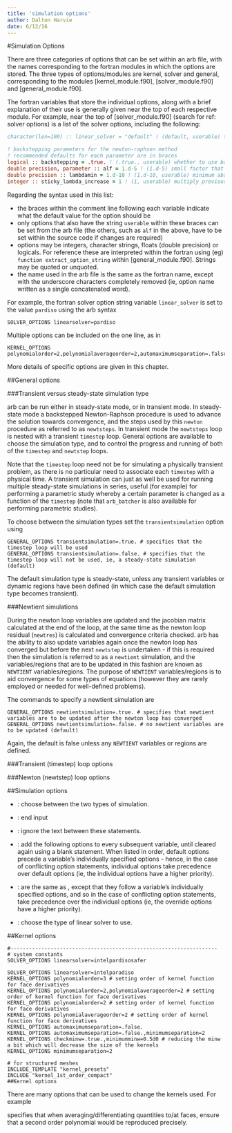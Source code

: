 ```yaml
---
title: 'simulation options'
author: Dalton Harvie
date: 6/12/16
---
```




<!-- add ##Gmsh Regions -->

#Simulation Options

There are three categories of options that can be set within an arb file, with the names corresponding to the fortran modules in which the options are stored.  The three types of options/modules are kernel, solver and general, corresponding to the modules [kernel_module.f90], [solver_module.f90] and [general_module.f90].

The fortran variables that store the individual options, along with a brief explanation of their use is generally given near the top of each respective module.  For example, near the top of [solver_module.f90] (search for ref: solver options) is a list of the solver options, including the following:
```fortran
character(len=100) :: linear_solver = "default" ! (default, userable) type of linear solver used: default will choose optimal solver available, starting with all of the direct solvers.  Specific options are: none, direct (choosing best available direct method), iterative (choosing best available iterative method), intelpardiso, intelpardisoooc, intelpardisosafer, suitesparse, hslma28, pardiso, sparse, mgmres, multigrid, bicg, bicgstab, descent, doglegdescent, flexible

! backstepping parameters for the newton-raphson method
! recommended defaults for each parameter are in braces
logical :: backstepping = .true. ! (.true., userable) whether to use backstepping or not - no reason not to
double precision, parameter :: alf = 1.d-5 ! (1.d-5) small factor that ensures that newtres is decreasing by a multiple of the initial rate of decrease - everyone suggests 1.d-4, but a bit smaller seems to work better for some problems
double precision :: lambdamin = 1.d-10 ! (1.d-10, userable) minimum absolute backstepping lambda allowed - this can be set very small if lambda_limit_false_root is on
integer :: sticky_lambda_increase = 1 ! (1, userable) multiply previous lambda by 2^sticky_lambda_increase at each new newton iteration
```
Regarding the syntax used in this list:

-  the braces within the comment line following each variable indicate what the default value for the option should be
-  only options that also have the string `userable` within these braces can be set from the arb file (the others, such as `alf` in the above, have to be set within the source code if changes are required)
-  options may be integers, character strings, floats (double precision) or logicals.  For reference these are interpreted within the fortran using (eg) `function extract_option_string` within [general_module.f90].  Strings may be quoted or unquoted.
-  the name used in the arb file is the same as the fortran name, except with the underscore characters completely removed (ie, option name written as a single concatenated word).

For example, the fortran solver option string variable `linear_solver` is set to the value `pardiso` using the arb syntax
```arb
SOLVER_OPTIONS linearsolver=pardiso
```
Multiple options can be included on the one line, as in
```arb
KERNEL_OPTIONS polynomialorder=2,polynomialaverageorder=2,automaximumseparation=.false.
```

More details of specific options are given in this chapter.

##General options

###Transient versus steady-state simulation type

arb can be run either in steady-state mode, or in transient mode.  In steady-state mode a backstepped Newton-Raphson procedure is used to advance the solution towards convergence, and the steps used by this `newton` procedure as referred to as `newtsteps`.  In transient mode the `newtsteps` loop is nested with a transient `timestep` loop.  General options are available to choose the simulation type, and to control the progress and running of both of the `timestep` and `newtstep` loops.

Note that the `timestep` loop need not be for simulating a physically transient problem, as there is no particular need to associate each `timestep` with a physical time.  A transient simulation can just as well be used for running multiple steady-state simulations in series, useful (for example) for performing a parametric study whereby a certain parameter is changed as a function of the `timestep` (note that `arb_batcher` is also available for performing parametric studies).

To choose between the simulation types set the `transientsimulation` option using
```arb
GENERAL_OPTIONS transientsimulation=.true. # specifies that the timestep loop will be used
GENERAL_OPTIONS transientsimulation=.false. # specifies that the timestep loop will not be used, ie, a steady-state simulation (default)
```
The default simulation type is steady-state, unless any transient variables or dynamic regions have been defined (in which case the default simulation type becomes transient).

###Newtient simulations

During the newton loop variables are updated and the jacobian matrix calculated at the end of the loop, at the same time as the newton loop residual (`newtres`) is calculated and convergence criteria checked.  arb has the ability to also update variables again once the newton loop has converged but before the next `newtstep` is undertaken - if this is required then the simulation is referred to as a `newtient` simulation, and the variables/regions that are to be updated in this fashion are known as `NEWTIENT` variables/regions.  The purpose of `NEWTIENT` variables/regions is to aid convergence for some types of equations (however they are rarely employed or needed for well-defined problems).

The commands to specify a newtient simulation are
```arb
GENERAL_OPTIONS newtientsimulation=.true. # specifies that newtient variables are to be updated after the newton loop has converged
GENERAL_OPTIONS newtientsimulation=.false. # no newtient variables are to be updated (default)
```
Again, the default is false unless any `NEWTIENT` variables or regions are defined.

###Transient (timestep) loop options

###Newton (newtstep) loop options


##Simulation options

-   : choose between the two types of simulation.

-   : end input

-   : ignore the text between these statements.

-   : add the following options to every subsequent variable, until
    cleared again using a blank statement. When listed in order, default
    options precede a variable’s individually specified options - hence,
    in the case of conflicting option statements, individual options
    take precedence over default options (ie, the individual options
    have a higher priority).

-   : are the same as , except that they follow a variable’s
    individually specified options, and so in the case of conflicting
    option statements, take precedence over the individual options (ie,
    the override options have a higher priority).

-   : choose the type of linear solver to use.

##Kernel options

```arb
#-------------------------------------------------------------------
# system constants
SOLVER_OPTIONS linearsolver=intelpardisosafer

SOLVER_OPTIONS linearsolver=intelparadiso
KERNEL_OPTIONS polynomialorder=3 # setting order of kernel function for face derivatives
KERNEL_OPTIONS polynomialorder=2,polynomialaverageorder=2 # setting order of kernel function for face derivatives
KERNEL_OPTIONS polynomialorder=2 # setting order of kernel function for face derivatives
KERNEL_OPTIONS polynomialaverageorder=2 # setting order of kernel function for face derivatives
KERNEL_OPTIONS automaximumseparation=.false.
KERNEL_OPTIONS automaximumseparation=.false.,minimumseparation=2
KERNEL_OPTIONS checkminw=.true.,minimumminw=0.5d0 # reducing the minw a bit which will decrease the size of the kernels
KERNEL_OPTIONS minimumseparation=2

# for structured meshes 
INCLUDE_TEMPLATE "kernel_presets"
INCLUDE "kernel_1st_order_compact"
##Kernel options
```

There are many options that can be used to change the kernels used. For
example

specifies that when averaging/differentiating quantities to/at faces,
ensure that a second order polynomial would be reproduced precisely.

